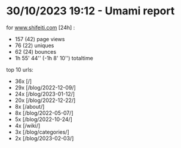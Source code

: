 # 30/10/2023 19:12 - Umami report
for www.shifeiti.com [24h] :

 - 157 (42) page views
 - 76 (22) uniques
 - 62 (24) bounces
 - 1h 55' 44'' (-1h 8' 10'') totaltime


top 10 urls:
 - 36x [/]
 - 29x [/blog/2022-12-09/]
 - 24x [/blog/2023-01-12/]
 - 20x [/blog/2022-12-22/]
 - 8x [/about/]
 - 8x [/blog/2022-05-07/]
 - 5x [/blog/2022-10-24/]
 - 4x [/wiki/]
 - 3x [/blog/categories/]
 - 2x [/blog/2023-02-03/]


